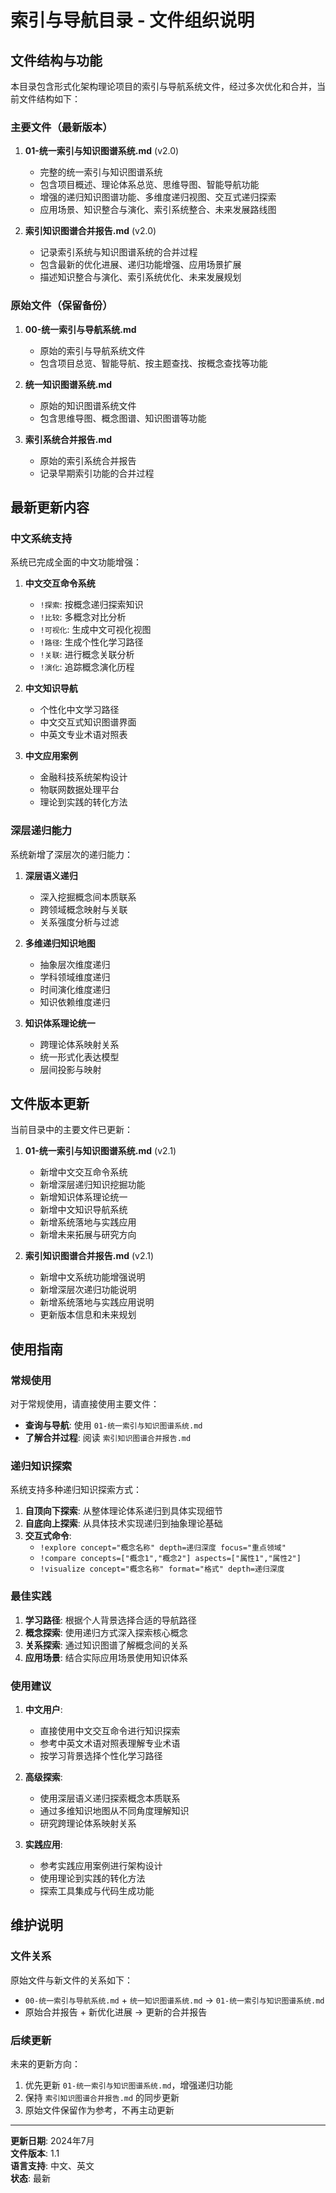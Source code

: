 # 索引与导航目录 - 文件组织说明

## 文件结构与功能

本目录包含形式化架构理论项目的索引与导航系统文件，经过多次优化和合并，当前文件结构如下：

### 主要文件（最新版本）

1. **01-统一索引与知识图谱系统.md** (v2.0)
   - 完整的统一索引与知识图谱系统
   - 包含项目概述、理论体系总览、思维导图、智能导航功能
   - 增强的递归知识图谱功能、多维度递归视图、交互式递归探索
   - 应用场景、知识整合与演化、索引系统整合、未来发展路线图

2. **索引知识图谱合并报告.md** (v2.0)
   - 记录索引系统与知识图谱系统的合并过程
   - 包含最新的优化进展、递归功能增强、应用场景扩展
   - 描述知识整合与演化、索引系统优化、未来发展规划

### 原始文件（保留备份）

1. **00-统一索引与导航系统.md**
   - 原始的索引与导航系统文件
   - 包含项目总览、智能导航、按主题查找、按概念查找等功能

1. **统一知识图谱系统.md**
   - 原始的知识图谱系统文件
   - 包含思维导图、概念图谱、知识图谱等功能

1. **索引系统合并报告.md**
   - 原始的索引系统合并报告
   - 记录早期索引功能的合并过程

## 最新更新内容

### 中文系统支持

系统已完成全面的中文功能增强：

1. **中文交互命令系统**
   - `!探索`: 按概念递归探索知识
   - `!比较`: 多概念对比分析
   - `!可视化`: 生成中文可视化视图
   - `!路径`: 生成个性化学习路径
   - `!关联`: 进行概念关联分析
   - `!演化`: 追踪概念演化历程

2. **中文知识导航**
   - 个性化中文学习路径
   - 中文交互式知识图谱界面
   - 中英文专业术语对照表

3. **中文应用案例**
   - 金融科技系统架构设计
   - 物联网数据处理平台
   - 理论到实践的转化方法

### 深层递归能力

系统新增了深层次的递归能力：

1. **深层语义递归**
   - 深入挖掘概念间本质联系
   - 跨领域概念映射与关联
   - 关系强度分析与过滤

2. **多维递归知识地图**
   - 抽象层次维度递归
   - 学科领域维度递归
   - 时间演化维度递归
   - 知识依赖维度递归

3. **知识体系理论统一**
   - 跨理论体系映射关系
   - 统一形式化表达模型
   - 层间投影与映射

## 文件版本更新

当前目录中的主要文件已更新：

1. **01-统一索引与知识图谱系统.md** (v2.1)
   - 新增中文交互命令系统
   - 新增深层递归知识挖掘功能
   - 新增知识体系理论统一
   - 新增中文知识导航系统
   - 新增系统落地与实践应用
   - 新增未来拓展与研究方向

2. **索引知识图谱合并报告.md** (v2.1)
   - 新增中文系统功能增强说明
   - 新增深层次递归功能说明
   - 新增系统落地与实践应用说明
   - 更新版本信息和未来规划

## 使用指南

### 常规使用

对于常规使用，请直接使用主要文件：

- **查询与导航**: 使用 `01-统一索引与知识图谱系统.md`
- **了解合并过程**: 阅读 `索引知识图谱合并报告.md`

### 递归知识探索

系统支持多种递归知识探索方式：

1. **自顶向下探索**: 从整体理论体系递归到具体实现细节
2. **自底向上探索**: 从具体技术实现递归到抽象理论基础
3. **交互式命令**:
   - `!explore concept="概念名称" depth=递归深度 focus="重点领域"`
   - `!compare concepts=["概念1","概念2"] aspects=["属性1","属性2"]`
   - `!visualize concept="概念名称" format="格式" depth=递归深度`

### 最佳实践

1. **学习路径**: 根据个人背景选择合适的导航路径
2. **概念探索**: 使用递归方式深入探索核心概念
3. **关系探索**: 通过知识图谱了解概念间的关系
4. **应用场景**: 结合实际应用场景使用知识体系

### 使用建议

1. **中文用户**:
   - 直接使用中文交互命令进行知识探索
   - 参考中英文术语对照表理解专业术语
   - 按学习背景选择个性化学习路径

2. **高级探索**:
   - 使用深层语义递归探索概念本质联系
   - 通过多维知识地图从不同角度理解知识
   - 研究跨理论体系映射关系

3. **实践应用**:
   - 参考实践应用案例进行架构设计
   - 使用理论到实践的转化方法
   - 探索工具集成与代码生成功能

## 维护说明

### 文件关系

原始文件与新文件的关系如下：

- `00-统一索引与导航系统.md` + `统一知识图谱系统.md` → `01-统一索引与知识图谱系统.md`
- 原始合并报告 + 新优化进展 → 更新的合并报告

### 后续更新

未来的更新方向：

1. 优先更新 `01-统一索引与知识图谱系统.md`，增强递归功能
2. 保持 `索引知识图谱合并报告.md` 的同步更新
3. 原始文件保留作为参考，不再主动更新

---

**更新日期**: 2024年7月  
**文件版本**: 1.1  
**语言支持**: 中文、英文  
**状态**: 最新
